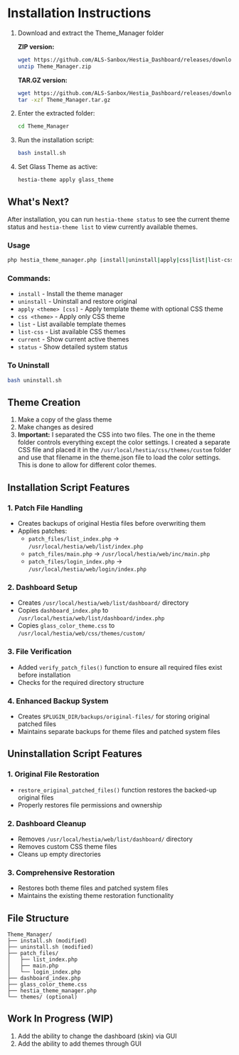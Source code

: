 # **Installation Instructions**

1. Download and extract the Theme_Manager folder

   **ZIP version:**
   ```bash
   wget https://github.com/ALS-Sanbox/Hestia_Dashboard/releases/download/v2.0.0/Theme_Manager.zip
   unzip Theme_Manager.zip
   ```
   
   **TAR.GZ version:**
   ```bash
   wget https://github.com/ALS-Sanbox/Hestia_Dashboard/releases/download/v2.0.0/Theme_Manager.tar.gz
   tar -xzf Theme_Manager.tar.gz
   ```

2. Enter the extracted folder:
   ```bash
   cd Theme_Manager
   ```

3. Run the installation script:
   ```bash
   bash install.sh
   ```

4. Set Glass Theme as active:
   ```bash
   hestia-theme apply glass_theme
   ```

## **What's Next?**

After installation, you can run `hestia-theme status` to see the current theme status and `hestia-theme list` to view currently available themes.

### Usage
```bash
php hestia_theme_manager.php [install|uninstall|apply|css|list|list-css|current|status]
```

### Commands:
- `install` - Install the theme manager
- `uninstall` - Uninstall and restore original
- `apply <theme> [css]` - Apply template theme with optional CSS theme
- `css <theme>` - Apply only CSS theme
- `list` - List available template themes
- `list-css` - List available CSS themes
- `current` - Show current active themes
- `status` - Show detailed system status

### To Uninstall
```bash 
bash uninstall.sh
```

## **Theme Creation**

1. Make a copy of the glass theme
2. Make changes as desired
3. **Important:** I separated the CSS into two files. The one in the theme folder controls everything except the color settings. I created a separate CSS file and placed it in the `/usr/local/hestia/css/themes/custom` folder and use that filename in the theme.json file to load the color settings. This is done to allow for different color themes.

## **Installation Script Features**

### 1. Patch File Handling
- Creates backups of original Hestia files before overwriting them
- Applies patches:
  - `patch_files/list_index.php` → `/usr/local/hestia/web/list/index.php`
  - `patch_files/main.php` → `/usr/local/hestia/web/inc/main.php`
  - `patch_files/login_index.php` → `/usr/local/hestia/web/login/index.php`

### 2. Dashboard Setup
- Creates `/usr/local/hestia/web/list/dashboard/` directory
- Copies `dashboard_index.php` to `/usr/local/hestia/web/list/dashboard/index.php`
- Copies `glass_color_theme.css` to `/usr/local/hestia/web/css/themes/custom/`

### 3. File Verification
- Added `verify_patch_files()` function to ensure all required files exist before installation
- Checks for the required directory structure

### 4. Enhanced Backup System
- Creates `$PLUGIN_DIR/backups/original-files/` for storing original patched files
- Maintains separate backups for theme files and patched system files

## **Uninstallation Script Features**

### 1. Original File Restoration
- `restore_original_patched_files()` function restores the backed-up original files
- Properly restores file permissions and ownership

### 2. Dashboard Cleanup
- Removes `/usr/local/hestia/web/list/dashboard/` directory
- Removes custom CSS theme files
- Cleans up empty directories

### 3. Comprehensive Restoration
- Restores both theme files and patched system files
- Maintains the existing theme restoration functionality

## **File Structure**
```
Theme_Manager/
├── install.sh (modified)
├── uninstall.sh (modified)
├── patch_files/
│   ├── list_index.php
│   ├── main.php
│   └── login_index.php
├── dashboard_index.php
├── glass_color_theme.css
├── hestia_theme_manager.php
└── themes/ (optional)
```

## **Work In Progress (WIP)**

1. Add the ability to change the dashboard (skin) via GUI
2. Add the ability to add themes through GUI
